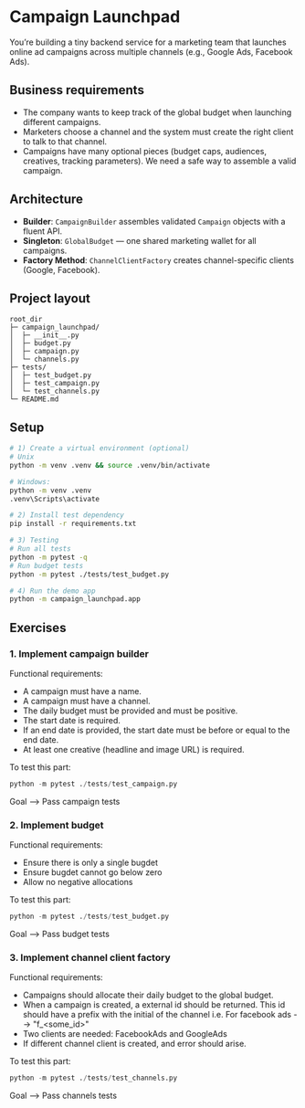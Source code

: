 # Campaign Launchpad

You’re building a tiny backend service for a marketing team that launches online ad campaigns across multiple channels (e.g., Google Ads, Facebook Ads).

## Business requirements

- The company wants to keep track of the global budget when launching different campaigns.
- Marketers choose a channel and the system must create the right client to talk to that channel.
- Campaigns have many optional pieces (budget caps, audiences, creatives, tracking parameters). We need a safe way to assemble a valid campaign.

## Architecture

- **Builder**: `CampaignBuilder` assembles validated `Campaign` objects with a fluent API.
- **Singleton**: `GlobalBudget` — one shared marketing wallet for all campaigns.
- **Factory Method**: `ChannelClientFactory` creates channel-specific clients (Google, Facebook).

## Project layout

```dir_tree
root_dir
├─ campaign_launchpad/
│  ├─ __init__.py
│  ├─ budget.py
│  ├─ campaign.py
│  └─ channels.py
├─ tests/
│  ├─ test_budget.py
│  ├─ test_campaign.py
│  └─ test_channels.py
└─ README.md
```

## Setup

```bash
# 1) Create a virtual environment (optional)
# Unix
python -m venv .venv && source .venv/bin/activate

# Windows: 
python -m venv .venv
.venv\Scripts\activate

# 2) Install test dependency
pip install -r requirements.txt

# 3) Testing
# Run all tests
python -m pytest -q
# Run budget tests
python -m pytest ./tests/test_budget.py

# 4) Run the demo app
python -m campaign_launchpad.app
```

## Exercises

### 1. Implement campaign builder

Functional requirements:

- A campaign must have a name.
- A campaign must have a channel.
- The daily budget must be provided and must be positive.
- The start date is required.
- If an end date is provided, the start date must be before or equal to the end date.
- At least one creative (headline and image URL) is required.

To test this part:

```python
python -m pytest ./tests/test_campaign.py
```

Goal --> Pass campaign tests

### 2. Implement budget

Functional requirements:

- Ensure there is only a single bugdet
- Ensure bugdet cannot go below zero
- Allow no negative allocations

To test this part:

```python
python -m pytest ./tests/test_budget.py
```

Goal --> Pass budget tests

### 3. Implement channel client factory

Functional requirements:

- Campaigns should allocate their daily budget to the global budget.
- When a campaign is created, a external id should be returned. This id should have a prefix with the initial of the channel i.e. For facebook ads --> "f_<some_id>"
- Two clients are needed: FacebookAds and GoogleAds
- If different channel client is created, and error should arise.

To test this part:

```python
python -m pytest ./tests/test_channels.py
```

Goal --> Pass channels tests
